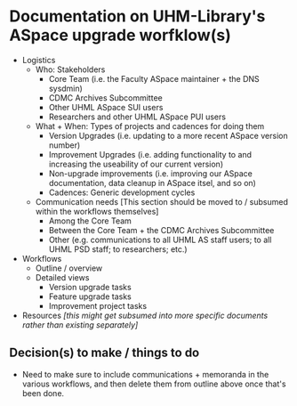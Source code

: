 # Documentation on UHM-Library's ASpace upgrade worfklow(s)

- Logistics
  - Who: Stakeholders
    - Core Team (i.e. the Faculty ASpace maintainer + the DNS sysdmin)
    - CDMC Archives Subcommittee
    - Other UHML ASpace SUI users
    - Researchers and other UHML ASpace PUI users
  - What + When: Types of projects and cadences for doing them
    - Version Upgrades (i.e. updating to a more recent ASpace version number)
    - Improvement Upgrades (i.e. adding functionality to and increasing the useability of our current version)
    - Non-upgrade improvements (i.e. improving our ASpace documentation, data cleanup in ASpace itsel, and so on)
    - Cadences: Generic development cycles
  - Communication needs [This section should be moved to / subsumed within the workflows themselves]
    - Among the Core Team
    - Between the Core Team + the CDMC Archives Subcommittee
    - Other (e.g. communications to all UHML AS staff users; to all UHML PSD staff; to researchers; etc.)
- Workflows
  - Outline / overview
  - Detailed views
    - Version upgrade tasks
    - Feature upgrade tasks
    - Improvement project tasks
- Resources *[this might get subsumed into more specific documents rather than existing separately]*

## Decision(s) to make / things to do

- Need to make sure to include communications + memoranda in the various workflows, and then delete them from outline above once that's been done.
